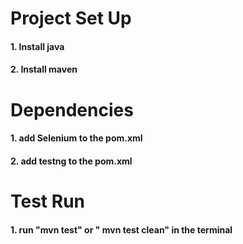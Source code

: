 # Project Set Up

#### 1. Install java

#### 2. Install maven

# Dependencies

#### 1. add Selenium to the pom.xml

#### 2. add testng to the pom.xml

# Test Run

#### 1. run "mvn test" or " mvn test clean" in the terminal
